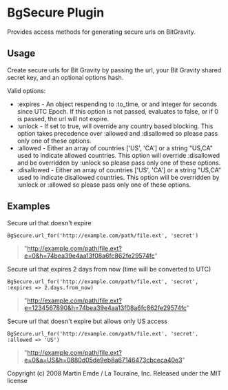 BgSecure Plugin
===============

Provides access methods for generating secure urls on BitGravity.


Usage
-----

Create secure urls for Bit Gravity by passing the url, your Bit Gravity shared secret key, and an optional options hash.

Valid options:

* :expires - An object respending to :to_time, or and integer for seconds since UTC Epoch. If this option is not passed, evaluates to false, or if 0 is passed, the url will not expire.
* :unlock - If set to true, will override any country based blocking. This option takes precedence over :allowed and :disallowed so please pass only one of these options.
* :allowed - Either an array of countries ['US', 'CA'] or a string "US,CA" used to indicate allowed countries. This option will override :disallowed and be overridden by :unlock so please pass only one of these options.
* :disallowed - Either an array of countries ['US', 'CA'] or a string "US,CA" used to indicate disallowed countries. This option will be overridden by :unlock or :allowed so please pass only one of these options.

Examples
--------

Secure url that doesn't expire

    BgSecure.url_for('http://example.com/path/file.ext', 'secret')

> "http://example.com/path/file.ext?e=0&h=74bea39e4aa13f08a6fc862fe29574fc"

Secure url that expires 2 days from now (time will be converted to UTC)

    BgSecure.url_for('http://example.com/path/file.ext', 'secret', :expires => 2.days.from_now)

> "http://example.com/path/file.ext?e=1234567890&h=74bea39e4aa13f08a6fc862fe29574fc"

Secure url that doesn't expire but allows only US access

    BgSecure.url_for('http://example.com/path/file.ext', 'secret', :allowed => 'US')

> "http://example.com/path/file.ext?e=0&a=US&h=0880d05de9eb8a67146473cbceca40e3"


Copyright (c) 2008 Martin Emde / La Touraine, Inc.
Released under the MIT license
